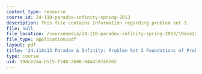 ```yaml
---
content_type: resource
course_id: 24-118-paradox-infinity-spring-2013
description: This file contains information regarding problem set 3.
file: null
file_location: /coursemedia/24-118-paradox-infinity-spring-2013/19dce2aab515f240260804a459740265_MIT24_118S13_ProbSet3.pdf
file_type: application/pdf
layout: pdf
title: '24.118s13 Paradox & Infinity: Problem Set 3 Foundations of Probability'
type: course
uid: 19dce2aa-b515-f240-2608-04a459740265
---
```


